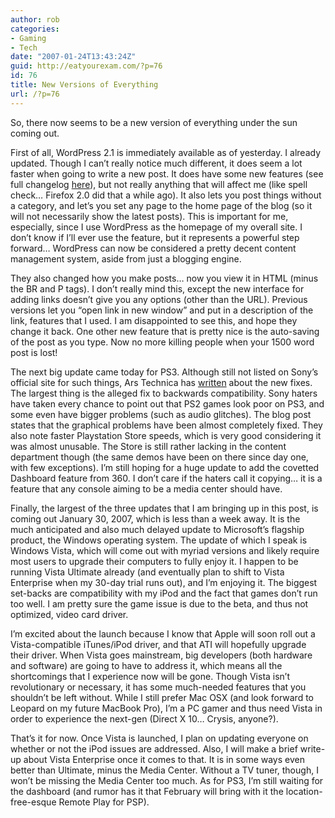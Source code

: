 ```yaml
---
author: rob
categories:
- Gaming
- Tech
date: "2007-01-24T13:43:24Z"
guid: http://eatyourexam.com/?p=76
id: 76
title: New Versions of Everything
url: /?p=76
---
```

So, there now seems to be a new version of everything under the sun coming out.

First of all, WordPress 2.1 is immediately available as of yesterday. I already updated. Though I can’t really notice much different, it does seem a lot faster when going to write a new post. It does have some new features (see full changelog [here](http://wordpress.org/development/2007/01/ella-21/)), but not really anything that will affect me (like spell check… Firefox 2.0 did that a while ago). It also lets you post things without a category, and let’s you set any page to the home page of the blog (so it will not necessarily show the latest posts). This is important for me, especially, since I use WordPress as the homepage of my overall site. I don’t know if I’ll ever use the feature, but it represents a powerful step forward… WordPress can now be considered a pretty decent content management system, aside from just a blogging engine.

They also changed how you make posts… now you view it in HTML (minus the BR and P tags). I don’t really mind this, except the new interface for adding links doesn’t give you any options (other than the URL). Previous versions let you “open link in new window” and put in a description of the link, features that I used. I am disappointed to see this, and hope they change it back. One other new feature that is pretty nice is the auto-saving of the post as you type. Now no more killing people when your 1500 word post is lost!

The next big update came today for PS3. Although still not listed on Sony’s official site for such things, Ars Technica has [written](http://arstechnica.com/journals/thumbs.ars/2007/1/24/6735) about the new fixes. The largest thing is the alleged fix to backwards compatibility. Sony haters have taken every chance to point out that PS2 games look poor on PS3, and some even have bigger problems (such as audio glitches). The blog post states that the graphical problems have been almost completely fixed. They also note faster Playstation Store speeds, which is very good considering it was almost unusable. The Store is still rather lacking in the content department though (the same demos have been on there since day one, with few exceptions). I’m still hoping for a huge update to add the covetted Dashboard feature from 360. I don’t care if the haters call it copying… it is a feature that any console aiming to be a media center should have.

Finally, the largest of the three updates that I am bringing up in this post, is coming out January 30, 2007, which is less than a week away. It is the much anticipated and also much delayed update to Microsoft’s flagship product, the Windows operating system. The update of which I speak is Windows Vista, which will come out with myriad versions and likely require most users to upgrade their computers to fully enjoy it. I happen to be running Vista Ultimate already (and eventually plan to shift to Vista Enterprise when my 30-day trial runs out), and I’m enjoying it. The biggest set-backs are compatibility with my iPod and the fact that games don’t run too well. I am pretty sure the game issue is due to the beta, and thus not optimized, video card driver.

I’m excited about the launch because I know that Apple will soon roll out a Vista-compatible iTunes/iPod driver, and that ATI will hopefully upgrade their driver. When Vista goes mainstream, big developers (both hardware and software) are going to have to address it, which means all the shortcomings that I experience now will be gone. Though Vista isn’t revolutionary or necessary, it has some much-needed features that you shouldn’t be left without. While I still prefer Mac OSX (and look forward to Leopard on my future MacBook Pro), I’m a PC gamer and thus need Vista in order to experience the next-gen (Direct X 10… Crysis, anyone?).

That’s it for now. Once Vista is launched, I plan on updating everyone on whether or not the iPod issues are addressed. Also, I will make a brief write-up about Vista Enterprise once it comes to that. It is in some ways even better than Ultimate, minus the Media Center. Without a TV tuner, though, I won’t be missing the Media Center too much. As for PS3, I’m still waiting for the dashboard (and rumor has it that February will bring with it the location-free-esque Remote Play for PSP).